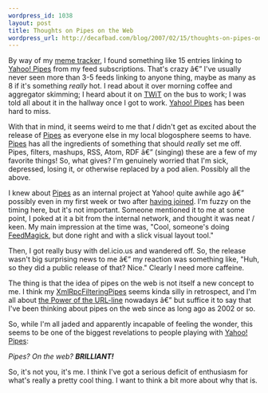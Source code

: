 ```yaml
--- 
wordpress_id: 1038
layout: post
title: Thoughts on Pipes on the Web
wordpress_url: http://decafbad.com/blog/2007/02/15/thoughts-on-pipes-on-the-web
---
```

By way of my [meme tracker][mt], I found something like 15 entries linking to [Yahoo! Pipes][pipes] from my feed subscriptions.  That's crazy â€” I've usually never seen more than 3-5 feeds linking to anyone thing, maybe as many as 8 if it's something *really* hot.  I read about it over morning coffee and aggregator skimming; I heard about it on [TWiT][] on the bus to work; I was told all about it in the hallway once I got to work.  [Yahoo! Pipes][pipes] has been hard to miss. 

With that in mind, it seems weird to me that *I* didn't get as excited about the release of [Pipes][pipes] as everyone else in my local blogosphere seems to have.  [Pipes][pipes] has all the ingredients of something that should *really* set me off.  Pipes, filters, mashups, RSS, Atom, RDF â€” (singing) these are a few of my favorite things!  So, what gives?  I'm genuinely worried that I'm sick, depressed, losing it, or otherwise replaced by a pod alien.  Possibly all the above.

I knew about [Pipes][pipes] as an internal project at Yahoo! quite awhile ago â€” possibly even in my first week or two after [having joined][joined].  I'm fuzzy on the timing here, but it's not important.  Someone mentioned it to me at some point, I poked at it a bit from the internal network, and thought it was neat / keen.  My main impression at the time was, "Cool, someone's doing [FeedMagick][], but done right and with a slick visual layout tool."  

Then, I got really busy with del.icio.us and wandered off.  So, the release wasn't big surprising news to me â€” my reaction was something like, "Huh, so they did a public release of that?  Nice."  Clearly I need more caffeine.

The thing is that the idea of pipes on the web is not itself a new concept to me.  I think my [XmlRpcFilteringPipes][xrfp] seems kinda silly in retrospect, and I'm all about [the Power of the URL-line][urlline] nowadays â€” but suffice it to say that I've been thinking about pipes on the web since as long ago as 2002 or so.  

So, while I'm all jaded and apparently incapable of feeling the wonder, this seems to be one of the biggest revelations to people playing with [Yahoo! Pipes][pipes]:

<i>Pipes?  On the web?  **BRILLIANT!**</i>

So, it's not you, it's me.  I think I've got a serious deficit of enthusiasm for what's really a pretty cool thing.  I want to think a bit more about why that is.

[joined]: http://decafbad.com/blog/2006/06/24/go-west-young-man
[twit]: http://www.twit.tv/88
[feedmagick]: http://decafbad.com/trac/wiki/FeedMagick
[feedmagick-demo]: http://decafbad.com/2005/12/FeedMagick/
[me]: http://decafbad.com/blog/2005/12/01/feedrolls-in-xoxo-from-opml-via-xslt-and-url-line-magic
[urlline]: http://207.22.26.166/bytecols/2001-08-15.html
[xrfp]: http://www.decafbad.com/twiki/bin/view/Main/XmlRpcFilteringPipe
[pipes]: http://pipes.yahoo.com/
[mt]: http://decafbad.com/trac/browser/trunk/hacking_rss_and_atom/ch15_popular_links.py
